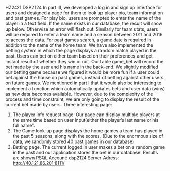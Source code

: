 HZ2421
DSP2124
In part III, we developed a log in and sign up interface for users and designed a page for them to look up player bio, team information and past games. For play bio, users are prompted to enter the name of the player in a text field. If the name exists in our database, the result will show up below. Otherwise an error will flash out. Similarly for team stats, users will be required to enter a team name and a season between 2011 and 2016 to access the data. For past games search, a game date is required in addition to the name of the home team. We have also implemented the betting system in which the page displays a random match played in the past. Users can bet on either team based on their preferences and get instant result of whether they win or not. Our table game_bet will record the bet made by the user and his name in the back-end. We slightly modified our betting game because we figured it would be more fun if a user could bet against the house on past games, instead of betting against other users on future games. We mentioned in part I that it would also be interesting to implement a function which automatically updates bets and user data (wins) as new data becomes available. However, due to the complexity of the process and time constraint, we are only going to display the result of the current bet made by users. 
Three interesting page:
1.	The player info request page. Our page can display multiple players at the same time based on user input(either the player’s last name or his full name”. 
2.	The Game look-up page displays the home games a team has played in the past 5 seasons, along with the scores. (Due to the enormous size of data, we randomly stored 40 past games in our database)
3.	Betting page. The current logged in user makes a bet on a random game in the past and our application stores the bet in our database.  Results are shown
PSQL Account: dsp2124
Server Adress: http://40.121.86.201:8111/

